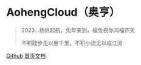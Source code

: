 # AohengCloud（奥亨）

> 2023...扬帆起航，兔年来到，福兔祝你鸿福齐天
>
>
> 不积跬步无以至千里，不积小流无以成江河


[Github](https://github.com/aoheng)
[首页文档](/README.md)

